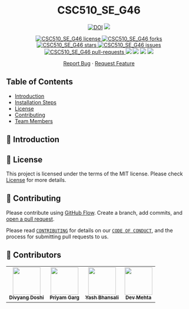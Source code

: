 <h1 align="center">
  CSC510_SE_G46
</h1>

<!--Badges-->
<p align="center">
<a href="https://doi.org/10.5281/zenodo.7028280">
<img src="https://zenodo.org/badge/DOI/10.5281/zenodo.7028280.svg" alt="DOI"></a>
</a>
<a href="https://travis-ci.org/divyang02">
<img src="https://travis-ci.org/divyang02/CSC510_SE_G46.svg?master" />
</a>
</p>

<p align="center">
<a href="https://github.com/divyang02/CSC510_SE_G46/blob/main/LICENSE" target="blank">
<img src="https://img.shields.io/github/license/divyang02/CSC510_SE_G46?style=for-the-badge" alt="CSC510_SE_G46 license" />
</a>
<a href="https://github.com/divyang02/CSC510_SE_G46/fork" target="blank">
<img src="https://img.shields.io/github/forks/divyang02/CSC510_SE_G46?style=for-the-badge" alt="CSC510_SE_G46 forks"/>
</a>
<a href="https://github.com/divyang02/CSC510_SE_G46/stargazers" target="blank">
<img src="https://img.shields.io/github/stars/divyang02/CSC510_SE_G46?style=for-the-badge" alt="CSC510_SE_G46 stars"/>
</a>
<a href="https://github.com/divyang02/CSC510_SE_G46/issues" target="blank">
<img src="https://img.shields.io/github/issues/divyang02/CSC510_SE_G46?style=for-the-badge" alt="CSC510_SE_G46 issues"/>
</a>
<a href="https://github.com/divyang02/CSC510_SE_G46/pulls" target="blank">
<img src="https://img.shields.io/github/issues-pr/divyang02/CSC510_SE_G46?style=for-the-badge" alt="CSC510_SE_G46 pull-requests"/>
</a>
<a href="https://github.com/divyang02/CSC510_SE_G46/graphs/contributors" alt="CSC510_SE_G46 Contributors">
<img src="https://img.shields.io/github/contributors/divyang02/CSC510_SE_G46?style=for-the-badge" /></a>
</a>
<a href="https://github.com/divyang02/CSC510_SE_G46/graphs/commit-activity" alt="CSC510_SE_G46 commit activity">
<img src="https://img.shields.io/github/commit-activity/w/divyang02/CSC510_SE_G46?style=for-the-badge" /></a> 
</a>
<a href="https://img.shields.io/github/repo-size/divyang02/CSC510_SE_G46" alt="CSC510_SE_G46 repo size">
<img src="https://img.shields.io/github/repo-size/divyang02/CSC510_SE_G46?style=for-the-badge" /></a>
</a>
<a href="https://img.shields.io/tokei/lines/github/divyang02/CSC510_SE_G46" alt="CSC510_SE_G46 total lines">
<img src="https://img.shields.io/tokei/lines/github/divyang02/CSC510_SE_G46?style=for-the-badge" /></a> 
</a>
</p>

<p align="center">
    <a href="https://github.com/divyang02/CSC510_SE_G46/issues/new/choose">Report Bug</a>
    ·
    <a href="https://github.com/divyang02/CSC510_SE_G46/issues/new/choose">Request Feature</a>
</p>

## Table of Contents
- [Introduction](#Introduction)
- [Installation Steps](#ExecutionSteps)
- [License](#License)
- [Contributing](#Contributing)
- [Team Members](#TeamMember)

## 📖 Introduction <a name="Introduction"></a>



## 📝 License <a name="License"></a>
This project is licensed under the terms of the MIT license. Please check [License](https://github.com/divyang02/CSC510_SE_G46/blob/main/LICENSE) for more details.

## 🍰 Contributing <a name="Contributing"></a>
Please contribute using [GitHub Flow](https://guides.github.com/introduction/flow). Create a branch, add commits, and [open a pull request](https://github.com/divyang02/CSC510_SE_G46/compare).

Please read [`CONTRIBUTING`](CONTRIBUTING.md) for details on our [`CODE OF CONDUCT`](CODE_OF_CONDUCT.md), and the process for submitting pull requests to us.

## 👥 Contributors <a name="Contributors"></a>

<table>
  <tr>
    <td align="center"><a href="https://github.com/divyang02"><img src="https://avatars.githubusercontent.com/u/23277855?v=4" width="75px;" alt=""/><br /><sub><b>Divyang Doshi</b></sub></a></td>
    <td align="center"><a href="https://github.com/gargpriyam21"><img src="https://avatars.githubusercontent.com/u/32238511?v=4" width="75px;" alt=""/><br /><sub><b>Priyam Garg</b></sub></a><br /></td>
    <td align="center"><a href="https://github.com/bhansaliyash"><img src="https://avatars.githubusercontent.com/u/21220880?v=4" width="75px;" alt=""/><br /><sub><b>Yash Bhansali</b></sub></a><br /></td>
    <td align="center"><a href="https://github.com/devmehta1999"><img src="https://avatars.githubusercontent.com/u/48157574?v=4" width="75px;" alt=""/><br /><sub><b>Dev Mehta</b></sub></a><br /></td>
  </tr>
</table>